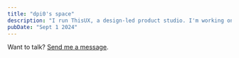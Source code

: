 ```yaml
---
title: "dpi0's space"
description: "I run ThisUX, a design-led product studio. I'm working on ideas like sticai.com, abogrow.com, uiino.com, supaprompts.com, ffmpeg.info, and more. Always tinkering."
pubDate: "Sept 1 2024"
---
```


Want to talk? [Send me a message](mailto:dpi0.dev@proton.me?subject=Hi!%20dpi0).
